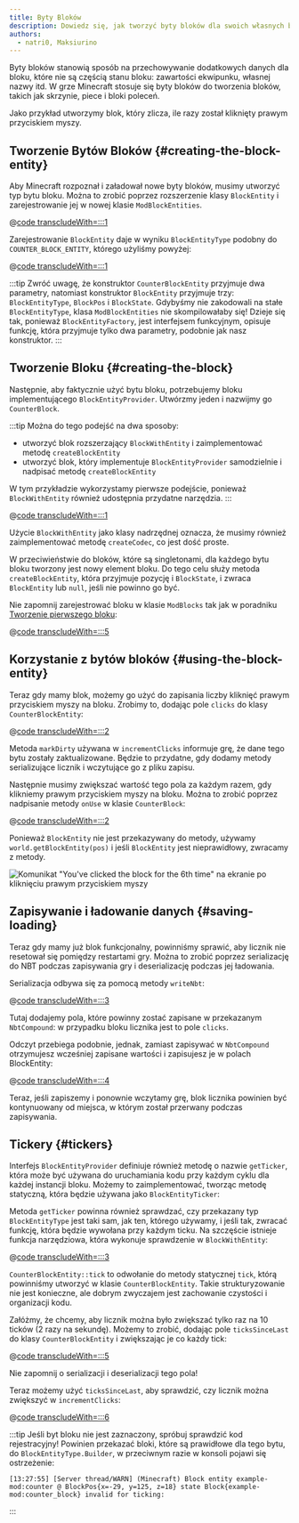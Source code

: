 ```yaml
---
title: Byty Bloków
description: Dowiedz się, jak tworzyć byty bloków dla swoich własnych bloków.
authors:
  - natri0, Maksiurino
---
```


Byty bloków stanowią sposób na przechowywanie dodatkowych danych dla bloku, które nie są częścią stanu bloku: zawartości ekwipunku, własnej nazwy itd.
W grze Minecraft stosuje się byty bloków do tworzenia bloków, takich jak skrzynie, piece i bloki poleceń.

Jako przykład utworzymy blok, który zlicza, ile razy został kliknięty prawym przyciskiem myszy.

## Tworzenie Bytów Bloków {#creating-the-block-entity}

Aby Minecraft rozpoznał i załadował nowe byty bloków, musimy utworzyć typ bytu bloku. Można to zrobić poprzez rozszerzenie klasy `BlockEntity` i zarejestrowanie jej w nowej klasie `ModBlockEntities`.

@[code transcludeWith=:::1](@/reference/latest/src/main/java/com/example/docs/block/entity/custom/CounterBlockEntity.java)

Zarejestrowanie `BlockEntity` daje w wyniku `BlockEntityType` podobny do `COUNTER_BLOCK_ENTITY`, którego użyliśmy powyżej:

@[code transcludeWith=:::1](@/reference/latest/src/main/java/com/example/docs/block/entity/ModBlockEntities.java)

:::tip
Zwróć uwagę, że konstruktor `CounterBlockEntity` przyjmuje dwa parametry, natomiast konstruktor `BlockEntity` przyjmuje trzy: `BlockEntityType`, `BlockPos` i `BlockState`.
Gdybyśmy nie zakodowali na stałe `BlockEntityType`, klasa `ModBlockEntities` nie skompilowałaby się! Dzieje się tak, ponieważ `BlockEntityFactory`, jest interfejsem funkcyjnym, opisuje funkcję, która przyjmuje tylko dwa parametry, podobnie jak nasz konstruktor.
:::

## Tworzenie Bloku {#creating-the-block}

Następnie, aby faktycznie użyć bytu bloku, potrzebujemy bloku implementującego `BlockEntityProvider`. Utwórzmy jeden i nazwijmy go `CounterBlock`.

:::tip
Można do tego podejść na dwa sposoby:

- utworzyć blok rozszerzający `BlockWithEntity` i zaimplementować metodę `createBlockEntity`
- utworzyć blok, który implementuje `BlockEntityProvider` samodzielnie i nadpisać metodę `createBlockEntity`

W tym przykładzie wykorzystamy pierwsze podejście, ponieważ `BlockWithEntity` również udostępnia przydatne narzędzia.
:::

@[code transcludeWith=:::1](@/reference/latest/src/main/java/com/example/docs/block/custom/CounterBlock.java)

Użycie `BlockWithEntity` jako klasy nadrzędnej oznacza, że musimy również zaimplementować metodę `createCodec`, co jest dość proste.

W przeciwieństwie do bloków, które są singletonami, dla każdego bytu bloku tworzony jest nowy element bloku. Do tego celu służy metoda `createBlockEntity`, która przyjmuje pozycję i `BlockState`, i zwraca `BlockEntity` lub `null`, jeśli nie powinno go być.

Nie zapomnij zarejestrować bloku w klasie `ModBlocks` tak jak w poradniku [Tworzenie pierwszego bloku](../blocks/first-block):

@[code transcludeWith=:::5](@/reference/latest/src/main/java/com/example/docs/block/ModBlocks.java)

## Korzystanie z bytów bloków {#using-the-block-entity}

Teraz gdy mamy blok, możemy go użyć do zapisania liczby kliknięć prawym przyciskiem myszy na bloku. Zrobimy to, dodając pole `clicks` do klasy `CounterBlockEntity`:

@[code transcludeWith=:::2](@/reference/latest/src/main/java/com/example/docs/block/entity/custom/CounterBlockEntity.java)

Metoda `markDirty` używana w `incrementClicks` informuje grę, że dane tego bytu zostały zaktualizowane. Będzie to przydatne, gdy dodamy metody serializujące licznik i wczytujące go z pliku zapisu.

Następnie musimy zwiększać wartość tego pola za każdym razem, gdy klikniemy prawym przyciskiem myszy na bloku. Można to zrobić poprzez nadpisanie metody `onUse` w klasie `CounterBlock`:

@[code transcludeWith=:::2](@/reference/latest/src/main/java/com/example/docs/block/custom/CounterBlock.java)

Ponieważ `BlockEntity` nie jest przekazywany do metody, używamy `world.getBlockEntity(pos)` i jeśli `BlockEntity` jest nieprawidłowy, zwracamy z metody.

![Komunikat "You've clicked the block for the 6th time" na ekranie po kliknięciu prawym przyciskiem myszy](/assets/develop/blocks/block_entities_1.png)

## Zapisywanie i ładowanie danych {#saving-loading}

Teraz gdy mamy już blok funkcjonalny, powinniśmy sprawić, aby licznik nie resetował się pomiędzy restartami gry. Można to zrobić poprzez serializację do NBT podczas zapisywania gry i deserializację podczas jej ładowania.

Serializacja odbywa się za pomocą metody `writeNbt`:

@[code transcludeWith=:::3](@/reference/latest/src/main/java/com/example/docs/block/entity/custom/CounterBlockEntity.java)

Tutaj dodajemy pola, które powinny zostać zapisane w przekazanym `NbtCompound`: w przypadku bloku licznika jest to pole `clicks`.

Odczyt przebiega podobnie, jednak, zamiast zapisywać w `NbtCompound` otrzymujesz wcześniej zapisane wartości i zapisujesz je w polach BlockEntity:

@[code transcludeWith=:::4](@/reference/latest/src/main/java/com/example/docs/block/entity/custom/CounterBlockEntity.java)

Teraz, jeśli zapiszemy i ponownie wczytamy grę, blok licznika powinien być kontynuowany od miejsca, w którym został przerwany podczas zapisywania.

## Tickery {#tickers}

Interfejs `BlockEntityProvider` definiuje również metodę o nazwie `getTicker`, która może być używana do uruchamiania kodu przy każdym cyklu dla każdej instancji bloku. Możemy to zaimplementować, tworząc metodę statyczną, która będzie używana jako `BlockEntityTicker`:

Metoda `getTicker` powinna również sprawdzać, czy przekazany typ `BlockEntityType` jest taki sam, jak ten, którego używamy, i jeśli tak, zwracać funkcję, która będzie wywołana przy każdym ticku. Na szczęście istnieje funkcja narzędziowa, która wykonuje sprawdzenie w `BlockWithEntity`:

@[code transcludeWith=:::3](@/reference/latest/src/main/java/com/example/docs/block/custom/CounterBlock.java)

`CounterBlockEntity::tick` to odwołanie do metody statycznej `tick`, którą powinniśmy utworzyć w klasie `CounterBlockEntity`. Takie strukturyzowanie nie jest konieczne, ale dobrym zwyczajem jest zachowanie czystości i organizacji kodu.

Załóżmy, że chcemy, aby licznik można było zwiększać tylko raz na 10 ticków (2 razy na sekundę). Możemy to zrobić, dodając pole `ticksSinceLast` do klasy `CounterBlockEntity` i zwiększając je co każdy tick:

@[code transcludeWith=:::5](@/reference/latest/src/main/java/com/example/docs/block/entity/custom/CounterBlockEntity.java)

Nie zapomnij o serializacji i deserializacji tego pola!

Teraz możemy użyć `ticksSinceLast`, aby sprawdzić, czy licznik można zwiększyć w `incrementClicks`:

@[code transcludeWith=:::6](@/reference/latest/src/main/java/com/example/docs/block/entity/custom/CounterBlockEntity.java)

:::tip
Jeśli byt bloku nie jest zaznaczony, spróbuj sprawdzić kod rejestracyjny! Powinien przekazać bloki, które są prawidłowe dla tego bytu, do `BlockEntityType.Builder`, w przeciwnym razie w konsoli pojawi się ostrzeżenie:

```text
[13:27:55] [Server thread/WARN] (Minecraft) Block entity example-mod:counter @ BlockPos{x=-29, y=125, z=18} state Block{example-mod:counter_block} invalid for ticking:
```

:::
